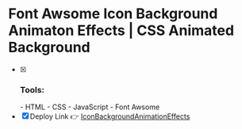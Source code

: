 # Font Awsome Icon Background Animaton Effects | CSS Animated Background

- [x] <h3><b>Tools:</b></h3>
          - HTML
          - CSS
          - JavaScript
          - Font Awsome
- [x] Deploy Link 👉 [IconBackgroundAnimationEffects](https://bekcodingaddict.github.io/CSS-Animations/IconBackgroundAnimationEffects/)

